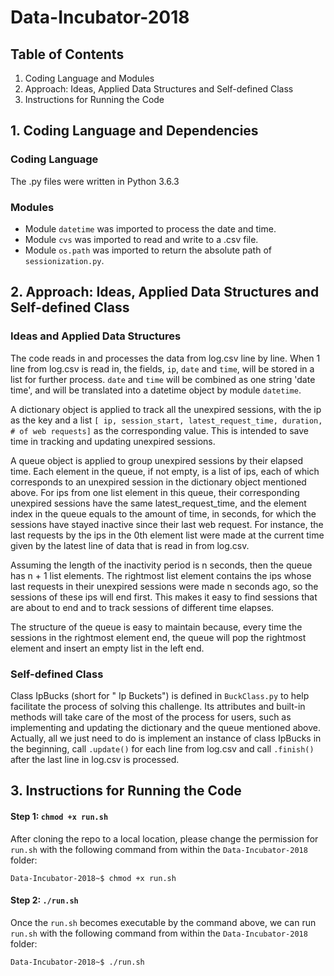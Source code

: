 # Data-Incubator-2018
## Table of Contents
1. Coding Language and Modules
2. Approach: Ideas, Applied Data Structures and Self-defined Class
3. Instructions for Running the Code

## 1. Coding Language and Dependencies
### Coding Language
The .py files were written in Python 3.6.3

### Modules
* Module `datetime` was imported to process the date and time.
* Module `cvs` was imported to read and write to a .csv file.
* Module `os.path` was imported to return the absolute path of `sessionization.py`.

## 2. Approach: Ideas, Applied Data Structures and Self-defined Class

### Ideas and Applied Data Structures
The code reads in and processes the data from log.csv line by line. When 1 line from log.csv is read in, the fields, `ip`, `date` and `time`, will be stored in a list for further process. `date` and `time` will be combined as one string 'date time', and will be translated into a datetime object by module `datetime`. 

A dictionary object is applied to track all the unexpired sessions, with the ip as the key and a list `[ ip, session_start, latest_request_time, duration, # of web requests]` as the corresponding value. This is intended to save time in tracking and updating unexpired sessions.

A queue object is applied to group unexpired sessions by their elapsed time. Each element in the queue, if not empty, is a list of ips, each of which corresponds to an unexpired session in the dictionary object mentioned above. For ips from one list element in this queue, their corresponding unexpired sessions have the same latest_request_time, and the element index in the queue equals to the amount of time, in seconds, for which the sessions have stayed inactive since their last web request. For instance, the last requests by the ips in the 0th element list were made at the current time given by the latest line of data that is read in from log.csv.

Assuming the length of the inactivity period is n seconds, then the queue has n + 1 list elements. The rightmost list element contains the ips whose last requests in their unexpired sessions were made n seconds ago, so the sessions of these ips will end first. This makes it easy to find sessions that are about to end and to track sessions of different time elapses.

The structure of the queue is easy to maintain because, every time the sessions in the rightmost element end, the queue will pop the rightmost element and insert an empty list in the left end.

### Self-defined Class
Class IpBucks (short for " Ip Buckets") is defined in `BuckClass.py` to help facilitate the process of solving this challenge. Its attributes and built-in methods will take care of the most of the process for users, such as implementing and updating the dictionary and the queue mentioned above. Actually, all we just need to do is implement an instance of class IpBucks in the beginning, call `.update()` for each line from log.csv and call `.finish()` after the last line in log.csv is processed.

## 3. Instructions for Running the Code
#### Step 1: `chmod +x run.sh`
After cloning the repo to a local location, please change the permission for `run.sh` with the following command from within the `Data-Incubator-2018` folder:

    Data-Incubator-2018~$ chmod +x run.sh
    
#### Step 2: `./run.sh`
Once the `run.sh` becomes executable by the command above, we can run `run.sh` with the following command from within the `Data-Incubator-2018` folder:

    Data-Incubator-2018~$ ./run.sh
  




